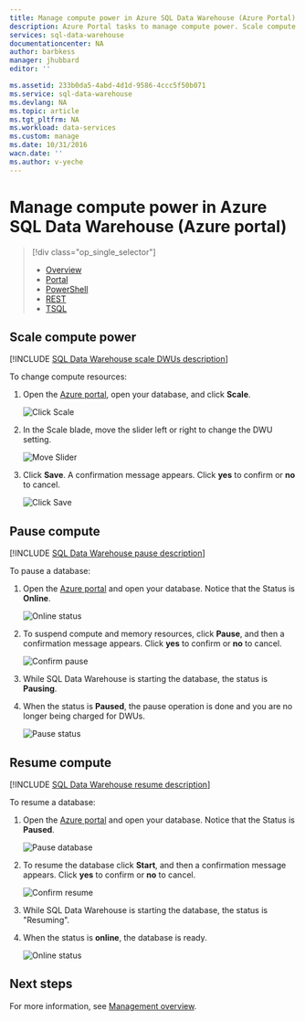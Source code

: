 ```yaml
---
title: Manage compute power in Azure SQL Data Warehouse (Azure Portal) | Azure
description: Azure Portal tasks to manage compute power. Scale compute resources by adjusting DWUs. Or, pause and resume compute resources to save costs.
services: sql-data-warehouse
documentationcenter: NA
author: barbkess
manager: jhubbard
editor: ''

ms.assetid: 233b0da5-4abd-4d1d-9586-4ccc5f50b071
ms.service: sql-data-warehouse
ms.devlang: NA
ms.topic: article
ms.tgt_pltfrm: NA
ms.workload: data-services
ms.custom: manage
ms.date: 10/31/2016
wacn.date: ''
ms.author: v-yeche
---
```


# Manage compute power in Azure SQL Data Warehouse (Azure portal)

> [!div class="op_single_selector"]
> * [Overview](sql-data-warehouse-manage-compute-overview.md)
> * [Portal](sql-data-warehouse-manage-compute-portal.md)
> * [PowerShell](sql-data-warehouse-manage-compute-powershell.md)
> * [REST](sql-data-warehouse-manage-compute-rest-api.md)
> * [TSQL](sql-data-warehouse-manage-compute-tsql.md)
>
>

## Scale compute power
[!INCLUDE [SQL Data Warehouse scale DWUs description](../../includes/sql-data-warehouse-scale-dwus-description.md)]

To change compute resources:

1. Open the [Azure portal][Azure portal], open your database, and click **Scale**.

    ![Click Scale][1]
2. In the Scale blade, move the slider left or right to change the DWU setting.

    ![Move Slider][2]
3. Click **Save**. A confirmation message appears. Click **yes** to confirm or **no** to cancel.

    ![Click Save][3]

## <a name="pause-compute"></a><a name="pause-compute-bk"></a> Pause compute
[!INCLUDE [SQL Data Warehouse pause description](../../includes/sql-data-warehouse-pause-description.md)]

To pause a database:

1. Open the [Azure portal][Azure portal] and open your database. Notice that the Status is **Online**.

    ![Online status][6]
2. To suspend compute and memory resources, click **Pause**, and then a confirmation message appears. Click **yes** to confirm or **no** to cancel.

    ![Confirm pause][7]
3. While SQL Data Warehouse is starting the database, the status is **Pausing**.
4. When the status is **Paused**, the pause operation is done and you are no longer being charged for DWUs.

    ![Pause status][4]

## <a name="resume-compute-bk"></a> Resume compute
[!INCLUDE [SQL Data Warehouse resume description](../../includes/sql-data-warehouse-resume-description.md)]

To resume a database:

1. Open the [Azure portal][Azure portal] and open your database. Notice that the Status is **Paused**.

    ![Pause database][4]
2. To resume the database click **Start**, and then a confirmation message appears. Click **yes** to confirm or **no** to cancel.

    ![Confirm resume][5]
3. While SQL Data Warehouse is starting the database, the status is "Resuming".
4. When the status is **online**, the database is ready.

    ![Online status][6]

## <a name="next-steps-bk"></a> Next steps
For more information, see [Management overview][Management overview].

<!--Image references-->
[1]: ./media/sql-data-warehouse-manage-compute-portal/click-scale.png
[2]: ./media/sql-data-warehouse-manage-compute-portal/move-slider.png
[3]: ./media/sql-data-warehouse-manage-compute-portal/click-save.png
[4]: ./media/sql-data-warehouse-manage-compute-portal/resume-database.png
[5]: ./media/sql-data-warehouse-manage-compute-portal/resume-confirm.png
[6]: ./media/sql-data-warehouse-manage-compute-portal/pause-database.png
[7]: ./media/sql-data-warehouse-manage-compute-portal/pause-confirm.png

<!--Article references-->
[Management overview]: ./sql-data-warehouse-overview-manage.md
[Manage compute overview]: ./sql-data-warehouse-manage-compute-overview.md

<!--MSDN references-->

<!--Other Web references-->

[Azure portal]: http://portal.azure.cn/